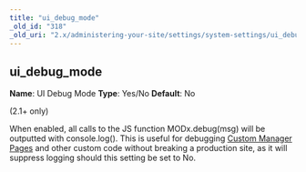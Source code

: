 ```yaml
---
title: "ui_debug_mode"
_old_id: "318"
_old_uri: "2.x/administering-your-site/settings/system-settings/ui_debug_mode"
---
```


## ui\_debug\_mode

**Name**: UI Debug Mode 
**Type**: Yes/No 
**Default**: No

(2.1+ only)

When enabled, all calls to the JS function MODx.debug(msg) will be outputted with console.log(). This is useful for debugging [Custom Manager Pages](developing-in-modx/advanced-development/custom-manager-pages "Custom Manager Pages") and other custom code without breaking a production site, as it will suppress logging should this setting be set to No.